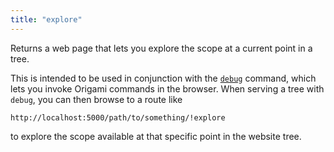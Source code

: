 ```yaml
---
title: "explore"
---
```


Returns a web page that lets you explore the scope at a current point in a tree.

This is intended to be used in conjunction with the [`debug`](debug.html) command, which lets you invoke Origami commands in the browser. When serving a tree with `debug`, you can then browse to a route like

```
http://localhost:5000/path/to/something/!explore
```

to explore the scope available at that specific point in the website tree.
